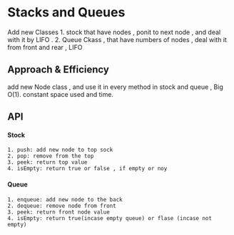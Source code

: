 # Stacks and Queues
<!-- Short summary or background information -->
Add new Classes 1. stock that have nodes , ponit to next node , and deal with it by LIFO .
                2. Queue Ckass , that have numbers of nodes , deal with it from front and rear , LIFO
<!-- Description of the challenge -->

## Approach & Efficiency
<!-- What approach did you take? Why? What is the Big O space/time for this approach? -->
add new Node class , and use it in every method in stock and queue , Big O(1). constant space used and time.
## API
<!-- Description of each method publicly available to your Stack and Queue-->
#### Stock
    1. push: add new node to top sock 
    2. pop: remove from the top 
    3. peek: return top value 
    4. isEmpty: return true or false , if empty or noy 
#### Queue 
    1. enqueue: add new node to the back 
    2. dequeue: remove node from front
    3. peek: return front node value
    4. isEmpty: return true(incase empty queue) or flase (incase not empty)